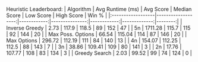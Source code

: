 Heuristic Leaderboard:
| Algorithm         |   Avg Runtime (ms) |   Avg Score |   Median Score |   Low Score |   High Score |   Win % |
|:------------------|-------------------:|------------:|---------------:|------------:|-------------:|--------:|
| Inverse Greedy    |               2.73 |      117.9  |          118.5 |          89 |          152 |      47 |
| 5n                |            1711.28 |      115.7  |          115   |          92 |          144 |      20 |
| Max Poss. Options |              66.54 |      115.04 |          114   |          87 |          146 |      20 |
| Max Options       |             296.72 |      112.19 |          111   |          84 |          140 |      13 |
| 4n                |             154.07 |      112.25 |          112.5 |          88 |          143 |       7 |
| 3n                |              38.86 |      109.41 |          109   |          80 |          141 |       3 |
| 2n                |              17.76 |      107.77 |          108   |          83 |          134 |       3 |
| Greedy Search     |               2.03 |       99.52 |           99   |          74 |          124 |       0 |
